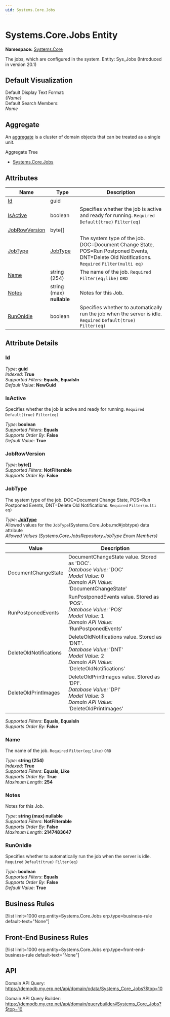 ```yaml
---
uid: Systems.Core.Jobs
---
```

# Systems.Core.Jobs Entity

**Namespace:** [Systems.Core](Systems.Core.md)  

The jobs, which are configured in the system. Entity: Sys_Jobs (Introduced in version 20.1)

## Default Visualization
Default Display Text Format:  
_{Name}_  
Default Search Members:  
_Name_  

## Aggregate
An [aggregate](https://docs.erp.net/tech/advanced/concepts/aggregates.html) is a cluster of domain objects that can be treated as a single unit.  

Aggregate Tree  
* [Systems.Core.Jobs](Systems.Core.Jobs.md)  

## Attributes

| Name | Type | Description |
| ---- | ---- | --- |
| [Id](Systems.Core.Jobs.md#id) | guid |  
| [IsActive](Systems.Core.Jobs.md#isactive) | boolean | Specifies whether the job is active and ready for running. `Required` `Default(true)` `Filter(eq)` 
| [JobRowVersion](Systems.Core.Jobs.md#jobrowversion) | byte[] |  
| [JobType](Systems.Core.Jobs.md#jobtype) | [JobType](Systems.Core.Jobs.md#jobtype) | The system type of the job. DOC=Document Change State, POS=Run Postponed Events, DNT=Delete Old Notifications. `Required` `Filter(multi eq)` 
| [Name](Systems.Core.Jobs.md#name) | string (254) | The name of the job. `Required` `Filter(eq;like)` `ORD` 
| [Notes](Systems.Core.Jobs.md#notes) | string (max) __nullable__ | Notes for this Job. 
| [RunOnIdle](Systems.Core.Jobs.md#runonidle) | boolean | Specifies whether to automatically run the job when the server is idle. `Required` `Default(true)` `Filter(eq)` 


## Attribute Details

### Id

_Type_: **guid**  
_Indexed_: **True**  
_Supported Filters_: **Equals, EqualsIn**  
_Default Value_: **NewGuid**  

### IsActive

Specifies whether the job is active and ready for running. `Required` `Default(true)` `Filter(eq)`

_Type_: **boolean**  
_Supported Filters_: **Equals**  
_Supports Order By_: **False**  
_Default Value_: **True**  

### JobRowVersion

_Type_: **byte[]**  
_Supported Filters_: **NotFilterable**  
_Supports Order By_: **False**  

### JobType

The system type of the job. DOC=Document Change State, POS=Run Postponed Events, DNT=Delete Old Notifications. `Required` `Filter(multi eq)`

_Type_: **[JobType](Systems.Core.Jobs.md#jobtype)**  
Allowed values for the `JobType`(Systems.Core.Jobs.md#jobtype) data attribute  
_Allowed Values (Systems.Core.JobsRepository.JobType Enum Members)_  

| Value | Description |
| ---- | --- |
| DocumentChangeState | DocumentChangeState value. Stored as 'DOC'. <br /> _Database Value:_ 'DOC' <br /> _Model Value:_ 0 <br /> _Domain API Value:_ 'DocumentChangeState' |
| RunPostponedEvents | RunPostponedEvents value. Stored as 'POS'. <br /> _Database Value:_ 'POS' <br /> _Model Value:_ 1 <br /> _Domain API Value:_ 'RunPostponedEvents' |
| DeleteOldNotifications | DeleteOldNotifications value. Stored as 'DNT'. <br /> _Database Value:_ 'DNT' <br /> _Model Value:_ 2 <br /> _Domain API Value:_ 'DeleteOldNotifications' |
| DeleteOldPrintImages | DeleteOldPrintImages value. Stored as 'DPI'. <br /> _Database Value:_ 'DPI' <br /> _Model Value:_ 3 <br /> _Domain API Value:_ 'DeleteOldPrintImages' |

_Supported Filters_: **Equals, EqualsIn**  
_Supports Order By_: **False**  

### Name

The name of the job. `Required` `Filter(eq;like)` `ORD`

_Type_: **string (254)**  
_Indexed_: **True**  
_Supported Filters_: **Equals, Like**  
_Supports Order By_: **True**  
_Maximum Length_: **254**  

### Notes

Notes for this Job.

_Type_: **string (max) __nullable__**  
_Supported Filters_: **NotFilterable**  
_Supports Order By_: **False**  
_Maximum Length_: **2147483647**  

### RunOnIdle

Specifies whether to automatically run the job when the server is idle. `Required` `Default(true)` `Filter(eq)`

_Type_: **boolean**  
_Supported Filters_: **Equals**  
_Supports Order By_: **False**  
_Default Value_: **True**  



## Business Rules

[!list limit=1000 erp.entity=Systems.Core.Jobs erp.type=business-rule default-text="None"]

## Front-End Business Rules

[!list limit=1000 erp.entity=Systems.Core.Jobs erp.type=front-end-business-rule default-text="None"]

## API

Domain API Query:
<https://demodb.my.erp.net/api/domain/odata/Systems_Core_Jobs?$top=10>

Domain API Query Builder:
<https://demodb.my.erp.net/api/domain/querybuilder#Systems_Core_Jobs?$top=10>

